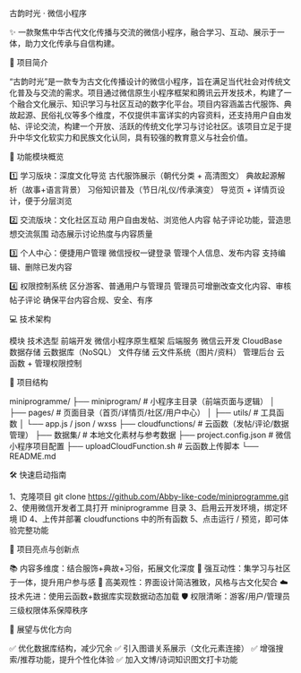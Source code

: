 古韵时光 · 微信小程序

✨ 一款聚焦中华古代文化传播与交流的微信小程序，融合学习、互动、展示于一体，助力文化传承与自信构建。

📌 项目简介

“古韵时光”是一款专为古文化传播设计的微信小程序，旨在满足当代社会对传统文化普及与交流的需求。项目通过微信原生小程序框架和腾讯云开发技术，构建了一个融合文化展示、知识学习与社区互动的数字化平台。项目内容涵盖古代服饰、典故起源、民俗礼仪等多个维度，不仅提供丰富详实的内容资料，还支持用户自由发帖、评论交流，构建一个开放、活跃的传统文化学习与讨论社区。该项目立足于提升中华文化软实力和民族文化认同，具有较强的教育意义与社会价值。

🚀 功能模块概览

1️⃣ 学习版块：深度文化导览
古代服饰展示（朝代分类 + 高清图文）
典故起源解析（故事+语言背景）
习俗知识普及（节日/礼仪/传承演变）
导览页 + 详情页设计，便于分层浏览

2️⃣ 交流版块：文化社区互动
用户自由发帖、浏览他人内容
帖子评论功能，营造思想交流氛围
动态展示讨论热度与内容质量

3️⃣ 个人中心：便捷用户管理
微信授权一键登录
管理个人信息、发布内容
支持编辑、删除已发内容

4️⃣ 权限控制系统
区分游客、普通用户与管理员
管理员可增删改查文化内容、审核帖子评论
确保平台内容合规、安全、有序

💻 技术架构

模块	技术选型
前端开发	微信小程序原生框架
后端服务	微信云开发 CloudBase
数据存储	云数据库（NoSQL）
文件存储	云文件系统（图片/资料）
管理后台	云函数 + 管理权限控制

📂 项目结构

miniprogramme/
├── miniprogram/             # 小程序主目录（前端页面与逻辑）
│   ├── pages/               # 页面目录（首页/详情页/社区/用户中心）
│   ├── utils/               # 工具函数
│   └── app.js / json / wxss
├── cloudfunctions/          # 云函数（发帖/评论/数据管理）
├── 数据集/                  # 本地文化素材与参考数据
├── project.config.json      # 微信小程序项目配置
├── uploadCloudFunction.sh   # 云函数上传脚本
└── README.md

🛠️ 快速启动指南

1、克隆项目
git clone https://github.com/Abby-like-code/miniprogramme.git
2、使用微信开发者工具打开 miniprogramme 目录
3、启用云开发环境，绑定环境 ID
4、上传并部署 cloudfunctions 中的所有函数
5、点击运行 / 预览，即可体验完整功能

🧠 项目亮点与创新点

📚 内容多维度：结合服饰+典故+习俗，拓展文化深度
💬 强互动性：集学习与社区于一体，提升用户参与感
🎨 高美观性：界面设计简洁雅致，风格与古文化契合
☁️ 技术先进：使用云函数+数据库实现数据动态加载
🛡 权限清晰：游客/用户/管理员三级权限体系保障秩序

🔮 展望与优化方向

✅ 优化数据库结构，减少冗余
✅ 引入图谱关系展示（文化元素连接）
✅ 增强搜索/推荐功能，提升个性化体验
✅ 加入文博/诗词知识图文打卡功能


